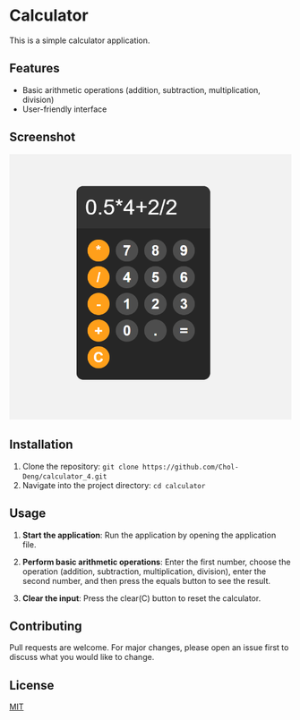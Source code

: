 # Calculator

This is a simple calculator application.

## Features

- Basic arithmetic operations (addition, subtraction, multiplication, division)
- User-friendly interface

## Screenshot

![Calculator 4](./calculator_4_screenshot.png)

## Installation

1. Clone the repository: `git clone https://github.com/Chol-Deng/calculator_4.git`
2. Navigate into the project directory: `cd calculator`

## Usage

1. **Start the application**: Run the application by opening the application file.

2. **Perform basic arithmetic operations**: Enter the first number, choose the operation (addition, subtraction, multiplication, division), enter the second number, and then press the equals button to see the result.

3. **Clear the input**: Press the clear(C) button to reset the calculator.

## Contributing

Pull requests are welcome. For major changes, please open an issue first to discuss what you would like to change.

## License

[MIT](https://choosealicense.com/licenses/mit/)

